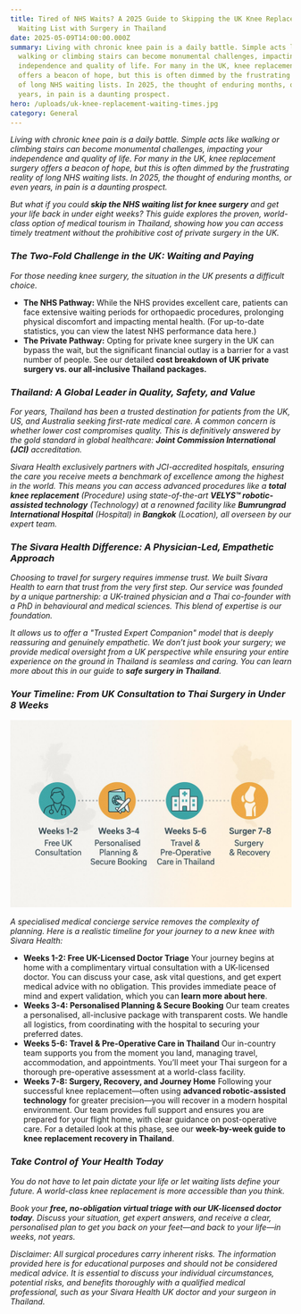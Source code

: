 ```yaml
---
title: Tired of NHS Waits? A 2025 Guide to Skipping the UK Knee Replacement
  Waiting List with Surgery in Thailand
date: 2025-05-09T14:00:00.000Z
summary: Living with chronic knee pain is a daily battle. Simple acts like
  walking or climbing stairs can become monumental challenges, impacting your
  independence and quality of life. For many in the UK, knee replacement surgery
  offers a beacon of hope, but this is often dimmed by the frustrating reality
  of long NHS waiting lists. In 2025, the thought of enduring months, or even
  years, in pain is a daunting prospect.
hero: /uploads/uk-knee-replacement-waiting-times.jpg
category: General
---
```

*Living with chronic knee pain is a daily battle. Simple acts like walking or climbing stairs can become monumental challenges, impacting your independence and quality of life. For many in the UK, knee replacement surgery offers a beacon of hope, but this is often dimmed by the frustrating reality of long NHS waiting lists. In 2025, the thought of enduring months, or even years, in pain is a daunting prospect.*

*But what if you could **skip the NHS waiting list for knee surgery** and get your life back in under eight weeks? This guide explores the proven, world-class option of medical tourism in Thailand, showing how you can access timely treatment without the prohibitive cost of private surgery in the UK.*

### ***The Two-Fold Challenge in the UK: Waiting and Paying***

*For those needing knee surgery, the situation in the UK presents a difficult choice.*

* **The NHS Pathway:** While the NHS provides excellent care, patients can face extensive waiting periods for orthopaedic procedures, prolonging physical discomfort and impacting mental health. (For up-to-date statistics, you can view the latest NHS performance data here.)
* **The Private Pathway:** Opting for private knee surgery in the UK can bypass the wait, but the significant financial outlay is a barrier for a vast number of people. See our detailed **cost breakdown of UK private surgery vs. our all-inclusive Thailand packages.**

### ***Thailand: A Global Leader in Quality, Safety, and Value***

*For years, Thailand has been a trusted destination for patients from the UK, US, and Australia seeking first-rate medical care. A common concern is whether lower cost compromises quality. This is definitively answered by the gold standard in global healthcare: **Joint Commission International (JCI)** accreditation.*

*Sivara Health exclusively partners with JCI-accredited hospitals, ensuring the care you receive meets a benchmark of excellence among the highest in the world. This means you can access advanced procedures like a **total knee replacement** (Procedure) using state-of-the-art **VELYS™ robotic-assisted technology** (Technology) at a renowned facility like **Bumrungrad International Hospital** (Hospital) in **Bangkok** (Location), all overseen by our expert team.*

### ***The Sivara Health Difference: A Physician-Led, Empathetic Approach***

*Choosing to travel for surgery requires immense trust. We built Sivara Health to earn that trust from the very first step. Our service was founded by a unique partnership: a UK-trained physician and a Thai co-founder with a PhD in behavioural and medical sciences. This blend of expertise is our foundation.*

*It allows us to offer a "Trusted Expert Companion" model that is deeply reassuring and genuinely empathetic. We don’t just book your surgery; we provide medical oversight from a UK perspective while ensuring your entire experience on the ground in Thailand is seamless and caring. You can learn more about this in our guide to **safe surgery in Thailand**.*

### ***Your Timeline: From UK Consultation to Thai Surgery in Under 8 Weeks***

![sivara health timeline](/uploads/sivara-health-timeline.jpg "sivara health timeline")

*A specialised medical concierge service removes the complexity of planning. Here is a realistic timeline for your journey to a new knee with Sivara Health:*

* **Weeks 1-2: Free UK-Licensed Doctor Triage** Your journey begins at home with a complimentary virtual consultation with a UK-licensed doctor. You can discuss your case, ask vital questions, and get expert medical advice with no obligation. This provides immediate peace of mind and expert validation, which you can **learn more about here**.
* **Weeks 3-4: Personalised Planning & Secure Booking** Our team creates a personalised, all-inclusive package with transparent costs. We handle all logistics, from coordinating with the hospital to securing your preferred dates.
* **Weeks 5-6: Travel & Pre-Operative Care in Thailand** Our in-country team supports you from the moment you land, managing travel, accommodation, and appointments. You’ll meet your Thai surgeon for a thorough pre-operative assessment at a world-class facility.
* **Weeks 7-8: Surgery, Recovery, and Journey Home** Following your successful knee replacement—often using **advanced robotic-assisted technology** for greater precision—you will recover in a modern hospital environment. Our team provides full support and ensures you are prepared for your flight home, with clear guidance on post-operative care. For a detailed look at this phase, see our **week-by-week guide to knee replacement recovery in Thailand**.

### ***Take Control of Your Health Today***

*You do not have to let pain dictate your life or let waiting lists define your future. A world-class knee replacement is more accessible than you think.*

*Book your **free, no-obligation virtual triage with our UK-licensed doctor today**. Discuss your situation, get expert answers, and receive a clear, personalised plan to get you back on your feet—and back to your life—in weeks, not years.*

*Disclaimer: All surgical procedures carry inherent risks. The information provided here is for educational purposes and should not be considered medical advice. It is essential to discuss your individual circumstances, potential risks, and benefits thoroughly with a qualified medical professional, such as your Sivara Health UK doctor and your surgeon in Thailand.*
